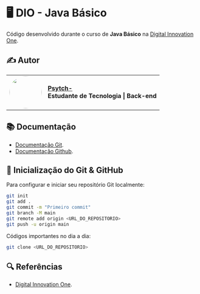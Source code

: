 # 🖥️ DIO - Java Básico

Código desenvolvido durante o curso de **Java Básico** na [Digital Innovation One](https://www.dio.me/).  

## ✍️ Autor  

<table>
  <tr>
    <td><center><img src="https://github.com/Psytch-01/DIO-Java-Basico/blob/main/DALL%C2%B7E%202025-02-11%2019.53.11%20-%20A%20pixel%20art%20avatar%20inspired%20by%20the%20Lich%20from%20Enter%20the%20Gungeon%2C%20but%20with%20human%20features%20resembling%20Julio_%20long%20dark%20brown%20hair%2C%20glasses%2C%20light%20mustach.png" width="85" style="border-radius: 50%;"></center></td>
    <td>
      <strong><a href="https://github.com/Psytch-01">Psytch-</a><br></strong>
      <strong>Estudante de Tecnologia | Back-end </strong>
    </td>
  </tr>
</table>

## 📚 Documentação
- [Documentação Git](https://git-scm.com/doc).
- [Documentação Github](https://docs.github.com/).


## 🚀 Inicialização do Git & GitHub
Para configurar e iniciar seu repositório Git localmente:  

```sh
git init
git add .
git commit -m "Primeiro commit"
git branch -M main
git remote add origin <URL_DO_REPOSITORIO>
git push -u origin main

```
Códigos importantes no dia a dia:
```sh 
git clone <URL_DO_REPOSITORIO>

```

## 🔍 Referências 
- [Digital Innovation One](https://www.dio.me/).
